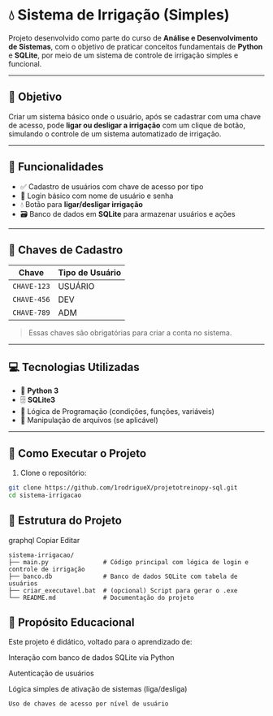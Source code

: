 # 💧 Sistema de Irrigação (Simples)

Projeto desenvolvido como parte do curso de **Análise e Desenvolvimento de Sistemas**, com o objetivo de praticar conceitos fundamentais de **Python** e **SQLite**, por meio de um sistema de controle de irrigação simples e funcional.

---

## 🎯 Objetivo

Criar um sistema básico onde o usuário, após se cadastrar com uma chave de acesso, pode **ligar ou desligar a irrigação** com um clique de botão, simulando o controle de um sistema automatizado de irrigação.

---

## 🧪 Funcionalidades

- ✅ Cadastro de usuários com chave de acesso por tipo
- 🔐 Login básico com nome de usuário e senha
- 💧 Botão para **ligar/desligar irrigação**
- 🗃️ Banco de dados em **SQLite** para armazenar usuários e ações

---

## 🔑 Chaves de Cadastro

| Chave        | Tipo de Usuário |
|--------------|-----------------|
| `CHAVE-123`  | USUÁRIO         |
| `CHAVE-456`  | DEV             |
| `CHAVE-789`  | ADM             |

> Essas chaves são obrigatórias para criar a conta no sistema.

---

## 💻 Tecnologias Utilizadas

- 🐍 **Python 3**
- 🗄️ **SQLite3**
- 🧠 Lógica de Programação (condições, funções, variáveis)
- 📁 Manipulação de arquivos (se aplicável)

---

## 🚀 Como Executar o Projeto

1. Clone o repositório:

```bash
git clone https://github.com/1rodrigueX/projetotreinopy-sql.git
cd sistema-irrigacao
```

## 📁 Estrutura do Projeto
graphql
Copiar
Editar
```
sistema-irrigacao/
├── main.py               # Código principal com lógica de login e controle de irrigação
├── banco.db              # Banco de dados SQLite com tabela de usuários
├── criar_executavel.bat  # (opcional) Script para gerar o .exe
└── README.md             # Documentação do projeto
```
## 🧠 Propósito Educacional
Este projeto é didático, voltado para o aprendizado de:

Interação com banco de dados SQLite via Python

Autenticação de usuários

Lógica simples de ativação de sistemas (liga/desliga)
```
Uso de chaves de acesso por nível de usuário
